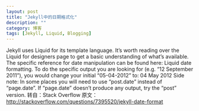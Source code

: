 ```yaml
---
layout: post
title: "Jekyll中的日期格式化"
description: ""
category: 博客
tags: [Jekyll, Liquid, Blogging]
---
```


Jekyll uses Liquid for its template language. It’s worth reading over the Liquid for designers page to get a basic understanding of what’s available. The specific reference for date manipulation can be found here: Liquid date formatting.
To do the specific output you are looking for (e.g. “12 September 2011”), you would change your initial “05-04-2012” to:
04 May 2012 Side note: In some places you will need to use “post.date” instead of “page.date”. If “page.date” doesn’t produce any output, try the “post” version.
转自：Stack Overflow
原文：http://stackoverflow.com/questions/7395520/jekyll-date-format
